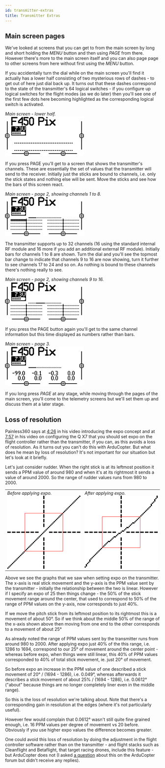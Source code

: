 ```yaml
---
id: transmitter-extras
title: Transmitter Extras
---
```


Main screen pages
-----------------

We've looked at screens that you can get to from the main screen by long and short holding the _MENU_ button and then using _PAGE_ from there. However there's more to the main screen itself and you can also page page to other screens from here without first using the _MENU_ button.

If you accidentally turn the dial while on the main screen you'll find it actually has a lower half consisting of two mysterious rows of dashes - to get out of here just dial back up. It turns out that these dashes correspond to the state of the transmitter's 64 logical switches - if you configure up logical switches for the flight modes (as we do later) then you'll see one of the first few dots here becoming highlighted as the corresponding logical switch is activated.

_Main screen - lower half._  
![main screen p1 bottom](assets/images/opentx-screenshots/main-screen-p1-bottom.png)

If you press PAGE you'll get to a screen that shows the transmitter's channels. These are essentially the set of values that the transmitter will send to the receiver. Initially just the sticks are bound to channels, i.e. only the stick states and nothing else will be sent. Move the sticks and see how the bars of this screen react.

_Main screen - page 2, showing channels 1 to 8._  
![main screen p2 ch1 8](assets/images/opentx-screenshots/main-screen-p2-ch1-8.png)

The transmitter supports up to 32 channels (16 using the standard internal RF module and 16 more if you add an additional external RF module). Initially bars for channels 1 to 8 are shown. Turn the dial and you'll see the topmost bar change to indicate that channels 9 to 16 are now showing, turn it further to see channels 17 to 24 and so on. As nothing is bound to these channels there's nothing really to see.

_Main screen - page 2, showing channels 9 to 16._  
![main screen p2 ch9 16](assets/images/opentx-screenshots/main-screen-p2-ch9-16.png)

If you press the PAGE button again you'll get to the same channel information but this time displayed as numbers rather than bars.

_Main screen - page 3._  
![main screen p3](assets/images/opentx-screenshots/main-screen-p3.png)

If you long press _PAGE_ at any stage, while moving through the pages of the main screen, you'll come to the telemetry screens but we'll set them up and discuss them at a later stage.

Loss of resolution
------------------

Painless360 says at [4:26](https://youtu.be/ajJ3rJ1HN5Q?t=266) in his video introducing the expo concept and at [7:57](https://youtu.be/NIR85KOqIAo?t=477) in his video on configuring the Q X7 that you should set expo on the flight controller rather than the transmitter, if you can, as this avoids a loss of resolution. As it turns out you can't do this with ArduCopter. But what does he mean by loss of resolution? It's not important for our situation but let's look at it briefly.

Let's just consider rudder. When the right stick is at its leftmost position it sends a PPM value of around 980 and when it's at its rightmost it sends a value of around 2000. So the range of rudder values runs from 980 to 2000.

| | |
|-|-|
| _Before applying expo._<br>![before expo](assets/images/opentx-screenshots/before-curve.png) | _After applying expo._<br>![after expo](assets/images/opentx-screenshots/after-curve.png) |

Above we see the graphs that we saw when setting expo on the transmitter. The x-axis is real stick movement and the y-axis is the PPM value sent by the transmitter - initially the relationship between the two is linear. However if I specify an expo of 25 then things change - the 50% of the stick movement range around the center, that used to correspond to 50% of the range of PPM values on the y-axis, now corresponds to just 40%.

If we move the pitch stick from its leftmost position to its rightmost this is a movement of about 50&deg;. So if we think about the middle 50% of the range of the x-axis shown above then moving from one end to the other corresponds to a movement of about 25&deg;

As already noted the range of PPM values sent by the transmitter runs from around 980 to 2000. After applying expo just 40% of the this range, i.e. 1286 to 1694, correspond to our 25&deg; of movement around the center point - whereas before expo, when things were still linear, this 40% of PPM values corresponded to 40% of total stick movement, ie. just 20&deg; of movement.

So before expo an increase in the PPM value of one described a stick movement of 20&deg; / (1694 - 1286), i.e. 0.049&deg;, whereas afterwards it describes a stick movement of about 25% / (1694 - 1286), i.e. 0.0612&deg; ("about" because things are no longer completely liner even in the middle range).

So this is the loss of resolution we're talking about. Note that there's a corresponding gain in resolution at the edges (where it's not particularly useful).

However few would complain that 0.0612&deg; wasn't still quite fine grained enough, i.e. 16 PPM values per degree of movement vs 20 before. Obviously if you use higher expo values the difference becomes greater.

One could avoid this loss of resolution by doing the adjustment in the flight controller software rather than on the transmitter - and flight stacks such as Cleanflight and Betaflight, that target racing drones, include this feature - but ArduCopter does not (I asked [a question](https://discuss.ardupilot.org/t/set-expo-for-roll-pitch-yaw-in-arducopter-rather-than-on-tx/20009) about this on the ArduCopter forum but didn't receive any replies).
